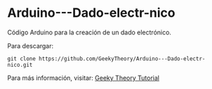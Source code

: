 Arduino---Dado-electr-nico
==========================

Código Arduino para la creación de un dado electrónico.

Para descargar: 
~~~
git clone https://github.com/GeekyTheory/Arduino---Dado-electr-nico.git
~~~

Para más información, visitar: [Geeky Theory Tutorial](http://www.geekytheory.com/dado-electronico-con-arduino-2/ "")